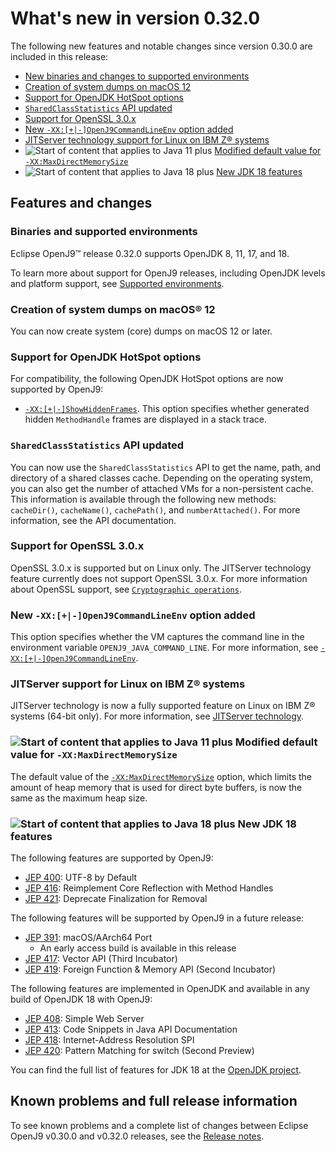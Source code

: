 <!--
* Copyright (c) 2017, 2025 IBM Corp. and others
*
* This program and the accompanying materials are made
* available under the terms of the Eclipse Public License 2.0
* which accompanies this distribution and is available at
* https://www.eclipse.org/legal/epl-2.0/ or the Apache
* License, Version 2.0 which accompanies this distribution and
* is available at https://www.apache.org/licenses/LICENSE-2.0.
*
* This Source Code may also be made available under the
* following Secondary Licenses when the conditions for such
* availability set forth in the Eclipse Public License, v. 2.0
* are satisfied: GNU General Public License, version 2 with
* the GNU Classpath Exception [1] and GNU General Public
* License, version 2 with the OpenJDK Assembly Exception [2].
*
* [1] https://www.gnu.org/software/classpath/license.html
* [2] https://openjdk.org/legal/assembly-exception.html
*
* SPDX-License-Identifier: EPL-2.0 OR Apache-2.0 OR GPL-2.0-only WITH Classpath-exception-2.0 OR GPL-2.0-only WITH OpenJDK-assembly-exception-1.0
-->

# What's new in version 0.32.0

The following new features and notable changes since version 0.30.0 are included in this release:

- [New binaries and changes to supported environments](#binaries-and-supported-environments)
- [Creation of system dumps on macOS 12](#creation-of-system-dumps-on-macos-12)
- [Support for OpenJDK HotSpot options](#support-for-openjdk-hotspot-options)
- [`SharedClassStatistics` API updated](#sharedclassstatistics-api-updated)
- [Support for OpenSSL 3.0.x](#support-for-openssl-30x)
- [New `-XX:[+|-]OpenJ9CommandLineEnv` option added](#new-xx-openj9commandlineenv-option-added)
- [JITServer technology support for Linux on IBM Z&reg; systems](#jitserver-support-for-linux-on-ibm-z-systems)
- ![Start of content that applies to Java 11 plus](cr/java11plus.png) [Modified default value for `-XX:MaxDirectMemorySize`](#modified-default-value-for-xxmaxdirectmemorysize)
- ![Start of content that applies to Java 18 plus](cr/java18plus.png) [New JDK 18 features](#new-jdk-18-features)

## Features and changes

### Binaries and supported environments

Eclipse OpenJ9&trade; release 0.32.0 supports OpenJDK 8, 11, 17, and 18.

To learn more about support for OpenJ9 releases, including OpenJDK levels and platform support, see [Supported environments](openj9_support.md).

### Creation of system dumps on macOS&reg; 12

You can now create system (core) dumps on macOS 12 or later.


### Support for OpenJDK HotSpot options

For compatibility, the following OpenJDK HotSpot options are now supported by OpenJ9:

- [`-XX:[+|-]ShowHiddenFrames`](xxshowhiddenframes.md). This option specifies whether generated hidden `MethodHandle` frames are displayed in a stack trace.

### `SharedClassStatistics` API updated

You can now use the `SharedClassStatistics` API to get the name, path, and directory of a shared classes cache. Depending on the operating system, you can also get the number of attached VMs for a non-persistent cache. This information is available through the following new methods: `cacheDir()`, `cacheName()`, `cachePath()`, and `numberAttached()`. For more information, see the API documentation.

### Support for OpenSSL 3.0.x

OpenSSL 3.0.x is supported but on Linux only. The JITServer technology feature currently does not support OpenSSL 3.0.x. For more information about OpenSSL support, see [`Cryptographic operations`](introduction.md#cryptographic-operations).

### New `-XX:[+|-]OpenJ9CommandLineEnv` option added

This option specifies whether the VM captures the command line in the environment variable `OPENJ9_JAVA_COMMAND_LINE`. For more information, see [`-XX:[+|-]OpenJ9CommandLineEnv`](xxopenj9commandlineenv.md).

### JITServer support for Linux on IBM Z&reg; systems
JITServer technology is now a fully supported feature on Linux on IBM Z&reg; systems (64-bit only). For more information, see [JITServer technology](jitserver.md).

### ![Start of content that applies to Java 11 plus](cr/java11plus.png) Modified default value for `-XX:MaxDirectMemorySize`

The default value of the [`-XX:MaxDirectMemorySize`](xxmaxdirectmemorysize.md) option, which limits the amount of heap memory that is used for direct byte buffers, is now the same as the maximum heap size.

### ![Start of content that applies to Java 18 plus](cr/java18plus.png) New JDK 18 features

The following features are supported by OpenJ9:

- [JEP 400](https://openjdk.org/jeps/400): UTF-8 by Default
- [JEP 416](https://openjdk.org/jeps/416): Reimplement Core Reflection with Method Handles
- [JEP 421](https://openjdk.org/jeps/421): Deprecate Finalization for Removal

The following features will be supported by OpenJ9 in a future release:

- [JEP 391](https://openjdk.org/jeps/391): macOS/AArch64 Port
    - An early access build is available in this release
- [JEP 417](https://openjdk.org/jeps/417): Vector API (Third Incubator)
- [JEP 419](https://openjdk.org/jeps/419): Foreign Function & Memory API (Second Incubator)

The following features are implemented in OpenJDK and available in any build of OpenJDK 18 with OpenJ9:

- [JEP 408](https://openjdk.org/jeps/408): Simple Web Server
- [JEP 413](https://openjdk.org/jeps/413): Code Snippets in Java API Documentation
- [JEP 418](https://openjdk.org/jeps/418): Internet-Address Resolution SPI
- [JEP 420](https://openjdk.org/jeps/420): Pattern Matching for switch (Second Preview)

You can find the full list of features for JDK 18 at the [OpenJDK project](https://openjdk.org/projects/jdk/18/).


## Known problems and full release information

To see known problems and a complete list of changes between Eclipse OpenJ9 v0.30.0 and v0.32.0 releases, see the [Release notes](https://github.com/eclipse-openj9/openj9/blob/master/doc/release-notes/0.32/0.32.md).

<!-- ==== END OF TOPIC ==== version0.32.md ==== -->

